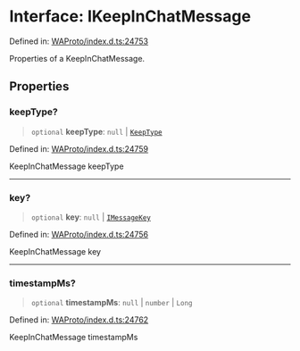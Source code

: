 # Interface: IKeepInChatMessage

Defined in: [WAProto/index.d.ts:24753](https://github.com/Fokusdotid/Baileys/blob/4cdf75fe48f9b13e8084d341633612ce49e934bd/WAProto/index.d.ts#L24753)

Properties of a KeepInChatMessage.

## Properties

### keepType?

> `optional` **keepType**: `null` \| [`KeepType`](../../../enumerations/KeepType.md)

Defined in: [WAProto/index.d.ts:24759](https://github.com/Fokusdotid/Baileys/blob/4cdf75fe48f9b13e8084d341633612ce49e934bd/WAProto/index.d.ts#L24759)

KeepInChatMessage keepType

***

### key?

> `optional` **key**: `null` \| [`IMessageKey`](../../../interfaces/IMessageKey.md)

Defined in: [WAProto/index.d.ts:24756](https://github.com/Fokusdotid/Baileys/blob/4cdf75fe48f9b13e8084d341633612ce49e934bd/WAProto/index.d.ts#L24756)

KeepInChatMessage key

***

### timestampMs?

> `optional` **timestampMs**: `null` \| `number` \| `Long`

Defined in: [WAProto/index.d.ts:24762](https://github.com/Fokusdotid/Baileys/blob/4cdf75fe48f9b13e8084d341633612ce49e934bd/WAProto/index.d.ts#L24762)

KeepInChatMessage timestampMs
